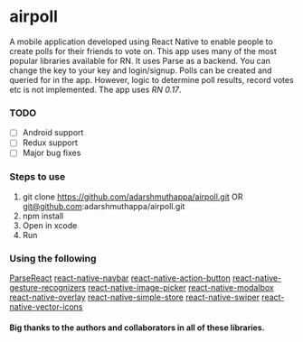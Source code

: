 # airpoll
A mobile application developed using React Native to enable people to create polls for their friends to vote on. This app uses many of the most popular libraries available for RN. It uses Parse as a backend. You can change the key to your key and login/signup. Polls can be created and queried for in the app. However, logic to determine poll results, record votes etc is not implemented. The app uses *RN 0.17*.

### TODO
- [ ] Android support
- [ ] Redux support
- [ ] Major bug fixes

### Steps to use
1. git clone https://github.com/adarshmuthappa/airpoll.git OR git@github.com:adarshmuthappa/airpoll.git
2. npm install
3. Open in xcode
4. Run

### Using the following
[ParseReact](https://github.com/ParsePlatform/ParseReact)
[react-native-navbar](https://github.com/react-native-fellowship/react-native-navbar)
[react-native-action-button](https://github.com/mastermoo/react-native-action-button)
[react-native-gesture-recognizers](https://github.com/johanneslumpe/react-native-gesture-recognizers)
[react-native-image-picker](https://github.com/marcshilling/react-native-image-picker)
[react-native-modalbox](https://github.com/maxs15/react-native-modalbox)
[react-native-overlay](https://github.com/brentvatne/react-native-overlay)
[react-native-simple-store](https://github.com/jasonmerino/react-native-simple-store)
[react-native-swiper](https://github.com/leecade/react-native-swiper)
[react-native-vector-icons](https://github.com/oblador/react-native-vector-icons)

#### Big thanks to the authors and collaborators in all of these libraries.

